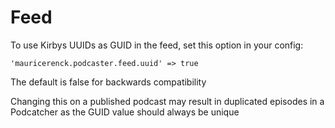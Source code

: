 # Feed

To use Kirbys UUIDs as GUID in the feed, set this option in your config:

`'mauricerenck.podcaster.feed.uuid' => true`

The default is false for backwards compatibility 

Changing this on a published podcast may result in duplicated episodes in a Podcatcher as the GUID value should always be unique


